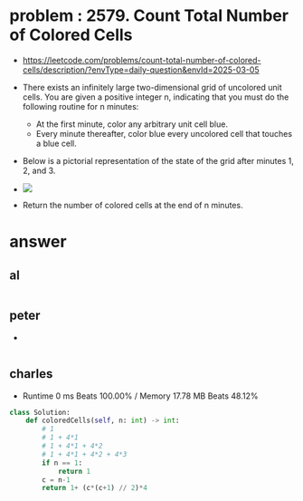 # problem : 2579. Count Total Number of Colored Cells
- https://leetcode.com/problems/count-total-number-of-colored-cells/description/?envType=daily-question&envId=2025-03-05

- There exists an infinitely large two-dimensional grid of uncolored unit cells. You are given a positive integer n, indicating that you must do the following routine for n minutes:
    - At the first minute, color any arbitrary unit cell blue.
    - Every minute thereafter, color blue every uncolored cell that touches a blue cell.
- Below is a pictorial representation of the state of the grid after minutes 1, 2, and 3.

- ![](https://assets.leetcode.com/uploads/2023/01/10/example-copy-2.png)

- Return the number of colored cells at the end of n minutes.

# answer

## al
```python
```


## peter
- 
```python
```


## charles
- Runtime 0 ms Beats 100.00% /  Memory 17.78 MB Beats 48.12%
```python
class Solution:
    def coloredCells(self, n: int) -> int:
        # 1
        # 1 + 4*1
        # 1 + 4*1 + 4*2
        # 1 + 4*1 + 4*2 + 4*3
        if n == 1:
            return 1
        c = n-1
        return 1+ (c*(c+1) // 2)*4
```
